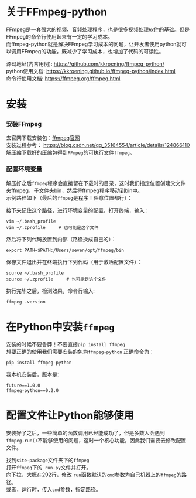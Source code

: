 ﻿
# 关于FFmpeg-python
FFmpeg是一套强大的视频、音频处理程序，也是很多视频处理软件的基础。但是FFmpeg的命令行使用起来有一定的学习成本。  
而ffmpeg-python就是解决FFmpeg学习成本的问题，让开发者使用python就可以调用FFmpeg的功能，既减少了学习成本，也增加了代码的可读性。

源码地址(内含用例): https://github.com/kkroening/ffmpeg-python/  
python使用文档: https://kkroening.github.io/ffmpeg-python/index.html  
命令行使用文档: https://ffmpeg.org/ffmpeg.html  


# 安装
### 安装FFmpeg
去官网下载安装包：[ffmpeg官网](http://www.ffmpeg.org/download.html)  
安装过程参考： https://blog.csdn.net/qq_35164554/article/details/124866110  
解压缩下载好的压缩包得到`FFmpeg`的可执行文件`ffmpeg`。

### 配置环境变量
解压好之后`ffmpeg`程序会直接留在下载时的目录，这时我们指定位置创建父文件夹ffmpeg，子文件夹bin，然后将ffmpeg程序移动到bin中。  
示例路径如下（最后的`ffmpeg`是程序！任意位置都行）：

接下来记住这个路径，进行环境变量的配置，打开终端，输入：

    vim ~/.bash_profile
    vim ~/.zprofile     # 也可能是这个文件

然后将下列代码放置到内部（路径换成自己的）：

    export PATH=$PATH:/Users/seven/opt/ffmpeg/bin

保存文件退出并在终端执行下列代码（用于激活配置文件）：

    source ~/.bash_profile
    source ~/.zprofile     # 也可能是这个文件

执行完毕之后，检测效果，命令行输入:

    ffmpeg -version


# 在Python中安装`ffmpeg`
安装的时候不要鲁莽！不要直接`pip install ffmpeg`  
想要正确的使用我们需要安装的包为`ffmpeg-python`
正确命令为：

    pip install ffmpeg-python

我本机安装后，版本是:

    future==1.0.0
    ffmpeg-python==0.2.0


# 配置文件让Python能够使用
安装好了之后，一些简单的函数调用已经能成功了，但是多数人会遇到`ffmpeg.run()`不能够使用的问题，这时一个核心功能，因此我们需要去修改配置文件。

找到`site-package`文件夹下的`ffmpeg`  
打开`ffmpeg`下的`_run.py`文件并打开。  
向下拉，大概在292行，修改 `run`函数默认的`cmd`参数为自己机器上的`ffmpeg`的路径。  
或者，运行时，传入`cmd`参数，指定路径。

